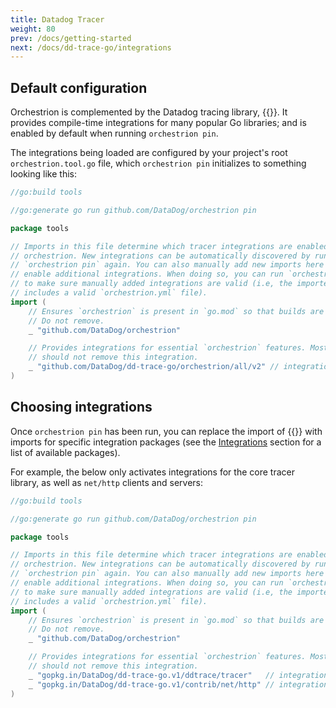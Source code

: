 ```yaml
---
title: Datadog Tracer
weight: 80
prev: /docs/getting-started
next: /docs/dd-trace-go/integrations
---
```


## Default configuration

Orchestrion is complemented by the Datadog tracing library,
{{<godoc import-path="github.com/DataDog/dd-trace-go/v2">}}. It provides
compile-time integrations for many popular Go libraries; and is enabled by
default when running `orchestrion pin`.

The integrations being loaded are configured by your project's root
`orchestrion.tool.go` file, which `orchestrion pin` initializes to something
looking like this:

```go
//go:build tools

//go:generate go run github.com/DataDog/orchestrion pin

package tools

// Imports in this file determine which tracer integrations are enabled in
// orchestrion. New integrations can be automatically discovered by running
// `orchestrion pin` again. You can also manually add new imports here to
// enable additional integrations. When doing so, you can run `orchestrion pin`
// to make sure manually added integrations are valid (i.e, the imported package
// includes a valid `orchestrion.yml` file).
import (
	// Ensures `orchestrion` is present in `go.mod` so that builds are repeatable.
	// Do not remove.
	_ "github.com/DataDog/orchestrion"

	// Provides integrations for essential `orchestrion` features. Most users
	// should not remove this integration.
	_ "github.com/DataDog/dd-trace-go/orchestrion/all/v2" // integration
)
```

## Choosing integrations

Once `orchestrion pin` has been run, you can replace the import of
{{<godoc import-path="github.com/DataDog/dd-trace-go/orchestrion/all/v2">}} with
imports for specific integration packages (see the [Integrations](./v2) section
for a list of available packages).

For example, the below only activates integrations for the core tracer library,
as well as `net/http` clients and servers:

```go
//go:build tools

//go:generate go run github.com/DataDog/orchestrion pin

package tools

// Imports in this file determine which tracer integrations are enabled in
// orchestrion. New integrations can be automatically discovered by running
// `orchestrion pin` again. You can also manually add new imports here to
// enable additional integrations. When doing so, you can run `orchestrion pin`
// to make sure manually added integrations are valid (i.e, the imported package
// includes a valid `orchestrion.yml` file).
import (
	// Ensures `orchestrion` is present in `go.mod` so that builds are repeatable.
	// Do not remove.
	_ "github.com/DataDog/orchestrion"

	// Provides integrations for essential `orchestrion` features. Most users
	// should not remove this integration.
	_ "gopkg.in/DataDog/dd-trace-go.v1/ddtrace/tracer"   // integration
	_ "gopkg.in/DataDog/dd-trace-go.v1/contrib/net/http" // integration
)
```
